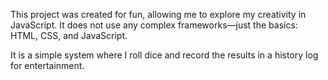 This project was created for fun, allowing me to explore my creativity in JavaScript. It does not use any complex frameworks—just the basics: HTML, CSS, and JavaScript.

It is a simple system where I roll dice and record the results in a history log for entertainment.
